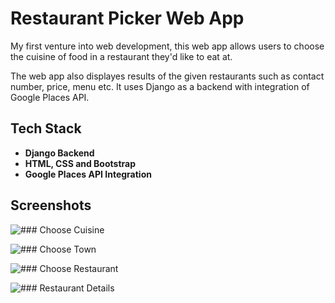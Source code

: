 # Restaurant Picker Web App
My first venture into web development, this web app allows users to choose the cuisine of food in a restaurant they'd like to eat at.

The web app also displayes results of the given restaurants such as contact number, price, menu etc. It uses Django as a backend with integration of Google Places API.

## Tech Stack
- **Django Backend**
- **HTML, CSS and Bootstrap**
- **Google Places API Integration**

## Screenshots
![### Choose Cuisine](https://i.imgur.com/2DQAPw0)

![### Choose Town](https://i.imgur.com/oRNW1B1)

![### Choose Restaurant](https://i.imgur.com/dmpYShS)

![### Restaurant Details](https://i.imgur.com/15D5cEx)
